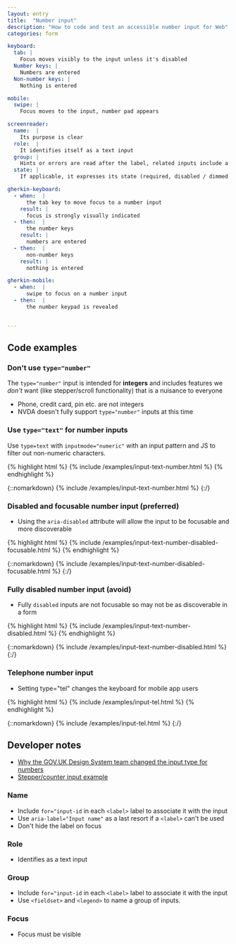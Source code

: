 ```yaml
---
layout: entry
title:  "Number input"
description: "How to code and test an accessible number input for Web"
categories: form

keyboard:
  tab: |
    Focus moves visibly to the input unless it's disabled
  Number keys: |
    Numbers are entered
  Non-number keys: |
    Nothing is entered

mobile:
  swipe: |
    Focus moves to the input, number pad appears

screenreader:
  name:  |
    Its purpose is clear
  role:  |
    It identifies itself as a text input
  group: |
    Hints or errors are read after the label, related inputs include a group name (Ex: Enter your personal information)
  state: |
    If applicable, it expresses its state (required, disabled / dimmed / unavailable)

gherkin-keyboard: 
  - when:  |
      the tab key to move focus to a number input
    result: |
      focus is strongly visually indicated
  - then:  |
      the number keys
    result: |
      numbers are entered
  - then:  |
      non-number keys
    result: |
      nothing is entered

gherkin-mobile:
  - when:  |
      swipe to focus on a number input
  - then:  |
      the number keypad is revealed


---
```


## Code examples

### Don't use `type="number"`

The `type="number"` input is intended for **integers** and includes features we _don't_ want (like stepper/scroll functionality) that is a nuisance to everyone 

- Phone, credit card, pin etc. are not integers
- NVDA doesn't fully support `type="number"` inputs at this time

### Use `type="text"` for number inputs

Use `type=text` with `inputmode="numeric"` with an input pattern and JS to filter out non-numeric characters.

{% highlight html %}
{% include /examples/input-text-number.html %}
{% endhighlight %}

{::nomarkdown}
<example>
{% include /examples/input-text-number.html %}
</example>
{:/}

### Disabled and focusable number input (preferred)

- Using the `aria-disabled` attribute will allow the input to be focusable and more discoverable

{% highlight html %}
{% include /examples/input-text-number-disabled-focusable.html %}
{% endhighlight %}

{::nomarkdown}
<example>
{% include /examples/input-text-number-disabled-focusable.html %}
</example>
{:/}

### Fully disabled number input (avoid)

- Fully `disabled` inputs are not focusable so may not be as discoverable in a form

{% highlight html %}
{% include /examples/input-text-number-disabled.html %}
{% endhighlight %}

{::nomarkdown}
<example>
{% include /examples/input-text-number-disabled.html %}
</example>
{:/}


### Telephone number input

- Setting type="tel" changes the keyboard for mobile app users

{% highlight html %}
{% include /examples/input-tel.html %}
{% endhighlight %}

{::nomarkdown}
<example>
{% include /examples/input-tel.html %}
</example>
{:/}

## Developer notes

- [Why the GOV.UK Design System team changed the input type for numbers](https://technology.blog.gov.uk/2020/02/24/why-the-gov-uk-design-system-team-changed-the-input-type-for-numbers/)
- [Stepper/counter input example](/checklist-web/stepper-input/)

### Name
- Include `for="input-id` in each `<label>` label to associate it with the input
- Use `aria-label="Input name"` as a last resort if a `<label>` can't be used
- Don't hide the label on focus

### Role
- Identifies as a text input


### Group
- Include `for="input-id` in each `<label>` label to associate it with the input
- Use `<fieldset>` and `<legend>` to name a group of inputs.

### Focus
- Focus must be visible